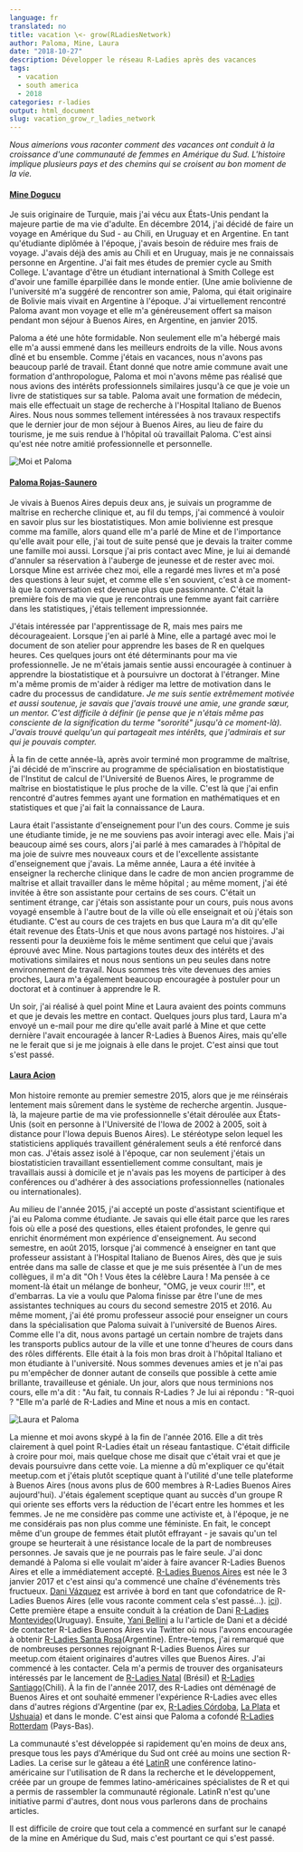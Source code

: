 ```yaml
---
language: fr
translated: no
title: vacation \<- grow(RLadiesNetwork)
author: Paloma, Mine, Laura
date: "2018-10-27"
description: Développer le réseau R-Ladies après des vacances
tags:
  - vacation
  - south america
  - 2018
categories: r-ladies
output: html_document
slug: vacation_grow_r_ladies_network
---
```


_Nous aimerions vous raconter comment des vacances ont conduit à la croissance d'une communauté de femmes en Amérique du Sud. L'histoire implique plusieurs pays et des chemins qui se croisent au bon moment de la vie._

#### [Mine Dogucu](https://twitter.com/MineDogucu)

Je suis originaire de Turquie, mais j'ai vécu aux États-Unis pendant la majeure partie de ma vie d'adulte.
En décembre 2014, j'ai décidé de faire un voyage en Amérique du Sud - au Chili, en Uruguay et en Argentine.
En tant qu'étudiante diplômée à l'époque, j'avais besoin de réduire mes frais de voyage.
J'avais déjà des amis au Chili et en Uruguay, mais je ne connaissais personne en Argentine.
J'ai fait mes études de premier cycle au Smith College.
L'avantage d'être un étudiant international à Smith College est d'avoir une famille éparpillée dans le monde entier.
(Une amie bolivienne de l'université m'a suggéré de rencontrer son amie, Paloma, qui était originaire de Bolivie mais vivait en Argentine à l'époque.
J'ai virtuellement rencontré Paloma avant mon voyage et elle m'a généreusement offert sa maison pendant mon séjour à Buenos Aires, en Argentine, en janvier 2015.

Paloma a été une hôte formidable.
Non seulement elle m'a hébergé mais elle m'a aussi emmené dans les meilleurs endroits de la ville.
Nous avons dîné et bu ensemble.
Comme j'étais en vacances, nous n'avons pas beaucoup parlé de travail.
Étant donné que notre amie commune avait une formation d'anthropologue, Paloma et moi n'avons même pas réalisé que nous avions des intérêts professionnels similaires jusqu'à ce que je voie un livre de statistiques sur sa table.
Paloma avait une formation de médecin, mais elle effectuait un stage de recherche à l'Hospital Italiano de Buenos Aires.
Nous nous sommes tellement intéressées à nos travaux respectifs que le dernier jour de mon séjour à Buenos Aires, au lieu de faire du tourisme, je me suis rendue à l'hôpital où travaillait Paloma.
C'est ainsi qu'est née notre amitié professionnelle et personnelle.

![Moi et Paloma](mine_paloma.jpg)

#### [Paloma Rojas-Saunero](https://twitter.com/palolili23)

Je vivais à Buenos Aires depuis deux ans, je suivais un programme de maîtrise en recherche clinique et, au fil du temps, j'ai commencé à vouloir en savoir plus sur les biostatistiques.
Mon amie bolivienne est presque comme ma famille, alors quand elle m'a parlé de Mine et de l'importance qu'elle avait pour elle, j'ai tout de suite pensé que je devais la traiter comme une famille moi aussi.
Lorsque j'ai pris contact avec Mine, je lui ai demandé d'annuler sa réservation à l'auberge de jeunesse et de rester avec moi.
Lorsque Mine est arrivée chez moi, elle a regardé mes livres et m'a posé des questions à leur sujet, et comme elle s'en souvient, c'est à ce moment-là que la conversation est devenue plus que passionnante.
C'était la première fois de ma vie que je rencontrais une femme ayant fait carrière dans les statistiques, j'étais tellement impressionnée.

J'étais intéressée par l'apprentissage de R, mais mes pairs me décourageaient.
Lorsque j'en ai parlé à Mine, elle a partagé avec moi le document de son atelier pour apprendre les bases de R en quelques heures.
Ces quelques jours ont été déterminants pour ma vie professionnelle. Je ne m'étais jamais sentie aussi encouragée à continuer à apprendre la biostatistique et à poursuivre un doctorat à l'étranger.
Mine m'a même promis de m'aider à rédiger ma lettre de motivation dans le cadre du processus de candidature.
_Je me suis sentie extrêmement motivée et aussi soutenue, je savais que j'avais trouvé une amie, une grande sœur, un mentor. C'est difficile à définir (je pense que je n'étais même pas consciente de la signification du terme "sororité" jusqu'à ce moment-là). J'avais trouvé quelqu'un qui partageait mes intérêts, que j'admirais et sur qui je pouvais compter._

À la fin de cette année-là, après avoir terminé mon programme de maîtrise, j'ai décidé de m'inscrire au programme de spécialisation en biostatistique de l'Institut de calcul de l'Université de Buenos Aires, le programme de maîtrise en biostatistique le plus proche de la ville.
C'est là que j'ai enfin rencontré d'autres femmes ayant une formation en mathématiques et en statistiques et que j'ai fait la connaissance de Laura.

Laura était l'assistante d'enseignement pour l'un des cours.
Comme je suis une étudiante timide, je ne me souviens pas avoir interagi avec elle.
Mais j'ai beaucoup aimé ses cours, alors j'ai parlé à mes camarades à l'hôpital de ma joie de suivre mes nouveaux cours et de l'excellente assistante d'enseignement que j'avais.
La même année, Laura a été invitée à enseigner la recherche clinique dans le cadre de mon ancien programme de maîtrise et allait travailler dans le même hôpital ; au même moment, j'ai été invitée à être son assistante pour certains de ses cours.
C'était un sentiment étrange, car j'étais son assistante pour un cours, puis nous avons voyagé ensemble à l'autre bout de la ville où elle enseignait et où j'étais son étudiante.
C'est au cours de ces trajets en bus que Laura m'a dit qu'elle était revenue des États-Unis et que nous avons partagé nos histoires.
J'ai ressenti pour la deuxième fois le même sentiment que celui que j'avais éprouvé avec Mine.
Nous partagions toutes deux des intérêts et des motivations similaires et nous nous sentions un peu seules dans notre environnement de travail.
Nous sommes très vite devenues des amies proches, Laura m'a également beaucoup encouragée à postuler pour un doctorat et à continuer à apprendre le R.

Un soir, j'ai réalisé à quel point Mine et Laura avaient des points communs et que je devais les mettre en contact.
Quelques jours plus tard, Laura m'a envoyé un e-mail pour me dire qu'elle avait parlé à Mine et que cette dernière l'avait encouragée à lancer R-Ladies à Buenos Aires, mais qu'elle ne le ferait que si je me joignais à elle dans le projet.
C'est ainsi que tout s'est passé.

#### [Laura Acion](https://twitter.com/_lacion_)

Mon histoire remonte au premier semestre 2015, alors que je me réinsérais lentement mais sûrement dans le système de recherche argentin.
Jusque-là, la majeure partie de ma vie professionnelle s'était déroulée aux États-Unis (soit en personne à l'Université de l'Iowa de 2002 à 2005, soit à distance pour l'Iowa depuis Buenos Aires).
Le stéréotype selon lequel les statisticiens appliqués travaillent généralement seuls a été renforcé dans mon cas.
J'étais assez isolé à l'époque, car non seulement j'étais un biostatisticien travaillant essentiellement comme consultant, mais je travaillais aussi à domicile et je n'avais pas les moyens de participer à des conférences ou d'adhérer à des associations professionnelles (nationales ou internationales).

Au milieu de l'année 2015, j'ai accepté un poste d'assistant scientifique et j'ai eu Paloma comme étudiante.
Je savais qui elle était parce que les rares fois où elle a posé des questions, elles étaient profondes, le genre qui enrichit énormément mon expérience d'enseignement.
Au second semestre, en août 2015, lorsque j'ai commencé à enseigner en tant que professeur assistant à l'Hospital Italiano de Buenos Aires, dès que je suis entrée dans ma salle de classe et que je me suis présentée à l'un de mes collègues, il m'a dit "Oh !
Vous êtes la célèbre Laura !
Ma pensée à ce moment-là était un mélange de bonheur, "OMG, je veux courir !!!", et d'embarras.
La vie a voulu que Paloma finisse par être l'une de mes assistantes techniques au cours du second semestre 2015 et 2016.
Au même moment, j'ai été promu professeur associé pour enseigner un cours dans la spécialisation que Paloma suivait à l'université de Buenos Aires.
Comme elle l'a dit, nous avons partagé un certain nombre de trajets dans les transports publics autour de la ville et une tonne d'heures de cours dans des rôles différents.
Elle était à la fois mon bras droit à l'hôpital Italiano et mon étudiante à l'université.
Nous sommes devenues amies et je n'ai pas pu m'empêcher de donner autant de conseils que possible à cette amie brillante, travailleuse et géniale.
Un jour, alors que nous terminions nos cours, elle m'a dit : "Au fait, tu connais R-Ladies ?
Je lui ai répondu : "R-quoi ? "Elle m'a parlé de R-Ladies and Mine et nous a mis en contact.

![Laura et Paloma](laura_paloma.jpg)

La mienne et moi avons skypé à la fin de l'année 2016.
Elle a dit très clairement à quel point R-Ladies était un réseau fantastique.
C'était difficile à croire pour moi, mais quelque chose me disait que c'était vrai et que je devais poursuivre dans cette voie.
La mienne a dû m'expliquer ce qu'était meetup.com et j'étais plutôt sceptique quant à l'utilité d'une telle plateforme à Buenos Aires (nous avons plus de 600 membres à R-Ladies Buenos Aires aujourd'hui).
J'étais également sceptique quant au succès d'un groupe R qui oriente ses efforts vers la réduction de l'écart entre les hommes et les femmes.
Je ne me considère pas comme une activiste et, à l'époque, je ne me considérais pas non plus comme une féministe.
En fait, le concept même d'un groupe de femmes était plutôt effrayant - je savais qu'un tel groupe se heurterait à une résistance locale de la part de nombreuses personnes.
Je savais que je ne pourrais pas le faire seule.
J'ai donc demandé à Paloma si elle voulait m'aider à faire avancer R-Ladies Buenos Aires et elle a immédiatement accepté.
[R-Ladies Buenos Aires](https://www.meetup.com/es-ES/rladies-buenos-aires/) est née le 3 janvier 2017 et c'est ainsi qu'a commencé une chaîne d'événements très fructueux. [Dani Vázquez](https://twitter.com/d4tagirl) est arrivée à bord en tant que cofondatrice de R-Ladies Buenos Aires (elle vous raconte comment cela s'est passé...). [ici](https://d4tagirl.com/2017/01/the-r-ladies-way)).
Cette première étape a ensuite conduit à la création de Dani [R-Ladies Montevideo](https://www.meetup.com/es-ES/rladies-montevideo/)(Uruguay).
Ensuite, [Yani Bellini](https://twitter.com/yabellini) a lu l'article de Dani et a décidé de contacter R-Ladies Buenos Aires via Twitter où nous l'avons encouragée à obtenir [R-Ladies Santa Rosa](https://www.meetup.com/es-ES/rladies-santa-rosa/)(Argentine).
Entre-temps, j'ai remarqué que de nombreuses personnes rejoignant R-Ladies Buenos Aires sur meetup.com étaient originaires d'autres villes que Buenos Aires.
J'ai commencé à les contacter.
Cela m'a permis de trouver des organisateurs intéressés par le lancement de [R-Ladies Natal](https://www.meetup.com/es-ES/rladies-natal/) (Brésil) et [R-Ladies Santiago](https://www.meetup.com/es-ES/rladies-scl/)(Chili).
À la fin de l'année 2017, des R-Ladies ont déménagé de Buenos Aires et ont souhaité emmener l'expérience R-Ladies avec elles dans d'autres régions d'Argentine (par ex, [R-Ladies Córdoba](https://www.meetup.com/es-ES/rladies-cordoba/), [La Plata](https://www.meetup.com/es-ES/rladies-la-plata/) et [Ushuaia](https://www.meetup.com/es-ES/rladies-ushuaia/)) et dans le monde.
C'est ainsi que Paloma a cofondé [R-Ladies Rotterdam](https://www.meetup.com/es-ES/rladies-rotterdam/) (Pays-Bas).

La communauté s'est développée si rapidement qu'en moins de deux ans, presque tous les pays d'Amérique du Sud ont créé au moins une section R-Ladies.
La cerise sur le gâteau a été [LatinR](http://latin-r.com/en) une conférence latino-américaine sur l'utilisation de R dans la recherche et le développement, créée par un groupe de femmes latino-américaines spécialistes de R et qui a permis de rassembler la communauté régionale.
LatinR n'est qu'une initiative parmi d'autres, dont nous vous parlerons dans de prochains articles.

Il est difficile de croire que tout cela a commencé en surfant sur le canapé de la mine en Amérique du Sud, mais c'est pourtant ce qui s'est passé.

